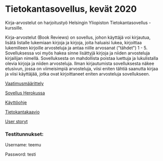 # Tietokantasovellus, kevät 2020

Kirja-arvostelut on harjoitustyö Helsingin Yliopiston Tietokantasovellus -kurssille.

Kirja-arvostelut (Book Reviews) on sovellus, johon käyttäjä voi kirjautua, lisätä listalle lukemiaan kirjoja ja kirjoja, joita haluaisi lukea, kirjoittaa lukemilleen kirjoille arvosteluja ja antaa niille arvosanat ("tähdet") 1 - 5. Sovelluksessa voi myös hakea sinne lisättyjä kirjoja ja niiden arvosteluja kirjailijan nimellä. Sovelluksesta on mahdollista poistaa luettuja ja lukulistalla olevia kirjoja ja niiden arvosteluja. Ilman kirjautumista sovelluksesta näkee etusivun, jossa on viimeisimpiä arvosteluja, viisi eniten tähtiä saanutta kirjaa ja viisi käyttäjää, jotka ovat kirjoittaneet eniten arvosteluja sovellukseen.

[Vaatimusmäärittely](https://github.com/Miniaya/Kirja-arvostelut/blob/master/documentation/vaatimusmaarittely.md)

[Sovellus Herokussa](https://kirja-arvostelut.herokuapp.com/)

[Käyttöohje](https://github.com/Miniaya/Kirja-arvostelut/blob/master/documentation/kayttoohje.md)

[Tietokantakaavio](https://github.com/Miniaya/Kirja-arvostelut/blob/master/documentation/tietokantakaavio.md)

[User storyt](https://github.com/Miniaya/Kirja-arvostelut/blob/master/documentation/userstoryt.md)

### Testitunnukset:
Username: teemu

Password: testi
